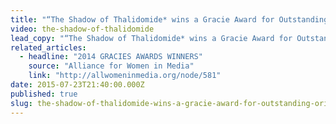 ```yaml
---
title: "“The Shadow of Thalidomide* wins a Gracie Award for Outstanding Original Online Programming"
video: the-shadow-of-thalidomide
lead_copy: "“The Shadow of Thalidomide* wins a Gracie Award for Outstanding Original Online Programming"
related_articles:
  - headline: "2014 GRACIES AWARDS WINNERS"
    source: "Alliance for Women in Media"
    link: "http://allwomeninmedia.org/node/581"
date: 2015-07-23T21:40:00.000Z
published: true
slug: the-shadow-of-thalidomide-wins-a-gracie-award-for-outstanding-original-online-programming
---
```


